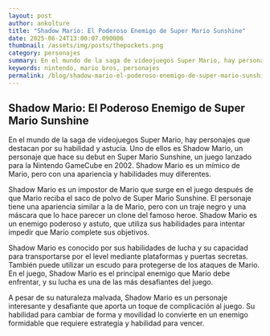 ```yaml
--- 
layout: post 
author: ankolture 
title: "Shadow Mario: El Poderoso Enemigo de Super Mario Sunshine"
date: 2025-06-24T13:00:07.090006 
thumbnail: /assets/img/posts/thepockets.png
category: personajes 
summary: En el mundo de la saga de videojuegos Super Mario, hay personajes que destacan por su habilidad y astucia. Uno de ellos es Shadow Mario, un personaje...
keywords: nintendo, mario bros, personajes 
permalink: /blog/shadow-mario-el-poderoso-enemigo-de-super-mario-sunshine/ 
--- 
```


## Shadow Mario: El Poderoso Enemigo de Super Mario Sunshine

En el mundo de la saga de videojuegos Super Mario, hay personajes que destacan por su habilidad y astucia. Uno de ellos es Shadow Mario, un personaje que hace su debut en Super Mario Sunshine, un juego lanzado para la Nintendo GameCube en 2002. Shadow Mario es un mímico de Mario, pero con una apariencia y habilidades muy diferentes.

Shadow Mario es un impostor de Mario que surge en el juego después de que Mario reciba el saco de polvo de Super Mario Sunshine. El personaje tiene una apariencia similar a la de Mario, pero con un traje negro y una máscara que lo hace parecer un clone del famoso heroe. Shadow Mario es un enemigo poderoso y astuto, que utiliza sus habilidades para intentar impedir que Mario complete sus objetivos.

Shadow Mario es conocido por sus habilidades de lucha y su capacidad para transportarse por el level mediante plataformas y puertas secretas. También puede utilizar un escudo para protegerse de los ataques de Mario. En el juego, Shadow Mario es el principal enemigo que Mario debe enfrentar, y su lucha es una de las más desafiantes del juego.

A pesar de su naturaleza malvada, Shadow Mario es un personaje interesante y desafiante que aporta un toque de complicación al juego. Su habilidad para cambiar de forma y movilidad lo convierte en un enemigo formidable que requiere estrategia y habilidad para vencer.
